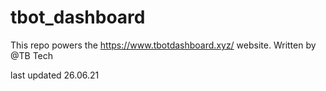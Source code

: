 # tbot_dashboard
This repo powers the https://www.tbotdashboard.xyz/ website. Written by @TB Tech

last updated 26.06.21
